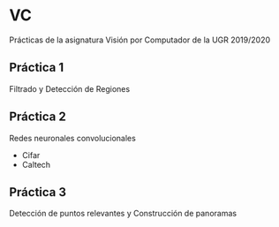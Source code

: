 # VC
Prácticas de la asignatura Visión por Computador de la UGR 2019/2020

## Práctica 1
Filtrado y Detección de Regiones

## Práctica 2
Redes neuronales convolucionales
- Cifar
- Caltech

## Práctica 3
Detección de puntos relevantes y Construcción de panoramas
